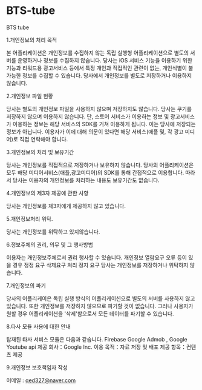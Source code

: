 # BTS-tube
BTS tube

1.개인정보의 처리 목적

본 어플리케이션은 개인정보를 수집하지 않는 독립 실행형 어플리케이션으로 별도의 서버를 운영하거나 정보를 수집하지 않습니다.
당사는 iOS 서비스 기능을 이용하기 위한 기능과 리워드용 광고서비스 등에서 특정 개인과 직접적인 관련이 없는, 개인식별이 불가능한 정보를 수집할 수 있습니다.
당사에서 개인정보를 별도로 저장하거나 이용하지 않습니다.

2.개인정보 파일 현황

당사는 별도의 개인정보 파일을 사용하지 않으며 저장하지도 않습니다.
당사는 쿠기를 저장하지 않으며 이용하지 않습니다.
단, 스토어 서비스가 이용하는 정보 및 광고서비스가 이용하는 정보는 해당 서비스의 SDK를 거쳐 이용하게 됩니다. 이는 당사에 저장되는 정보가 아닙니다.
이용자가 이에 대해 의문이 있다면 해당 서비스(애플 및, 각 광고 미디어)로 직접 연락해야 합니다.

3.개인정보의 처리 및 보유기간

당사는 개인정보를 직접적으로 저장하거나 보유하지 않습니다.
당사의 어플리케이션은 모두 해당 미디어서비스(애플,광고미디어)의 SDK를 통해 간접적으로 이용합니다.
따라서 당사는 이용자의 개인정보를 처리하는 내용도 보유기간도 없습니다.

4.개인정보의 제3자 제공에 관한 사항

당사는 개인정보를 제3자에게 제공하지 않고 있습니다.

5.개인정보처리 위탁.

당사는 개인정보를 위탁하고 있지않습니다.

6.정보주체의 권리, 의무 및 그 행사방법

이용자는 개인정보주체로서 권리 행사할 수 있습니다.
개인정보 열람요구
오류 등이 있을 경우 정정 요구
삭제요구
처리 정지 요구
당사는 개인정보를 저장하거나 위탁하지 않습니다.

7.개인정보의 파기

당사의 어플리케이은 독립 실행 방식의 어플리케이션으로 별도의 서버를 사용하지 않고있습니다.
또한 개인정보를 저장하지 않으므로 파기할 것이 없습니다.
그러나 사용자가 원할 경우 어플리케이션을 '삭제'함으로서 모든 데이터를 파기할 수 있습니다.

8.타사 모듈 사용에 대한 안내

탑재된 타사 서비스 모듈은 다음과 같습니다.
Firebase
Google Admob , Google Youtube api
제공 회사：Google Inc.
이용 목적：자료 저장 및 배포
제공 항목：컨텐츠 제공

9.개인정보 보호책임자 작성

이메일 : qed327@naver.com
